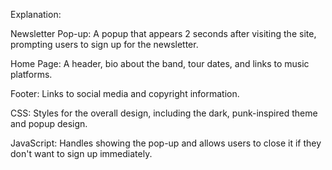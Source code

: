 Explanation:

Newsletter Pop-up: 
A popup that appears 2 seconds after visiting the site, prompting users to sign up for the newsletter.

Home Page: A header, bio about the band, tour dates, and links to music platforms.

Footer: Links to social media and copyright information.

CSS: Styles for the overall design, including the dark, punk-inspired theme and popup design.

JavaScript: Handles showing the pop-up and allows users to close it if they don't want to sign up immediately.

